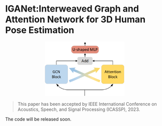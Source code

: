 # IGANet:Interweaved Graph and Attention Network for 3D Human Pose Estimation 


<p align="center"><img src="images/teaser.png" width="50%" alt="" /></p>


> This paper has been accepted by IEEE International Conference on Acoustics, Speech, and Signal Processing (ICASSP), 2023.


The code will be released soon.


<!-- # Dataset setup

# Test the model

# Train the model -->


